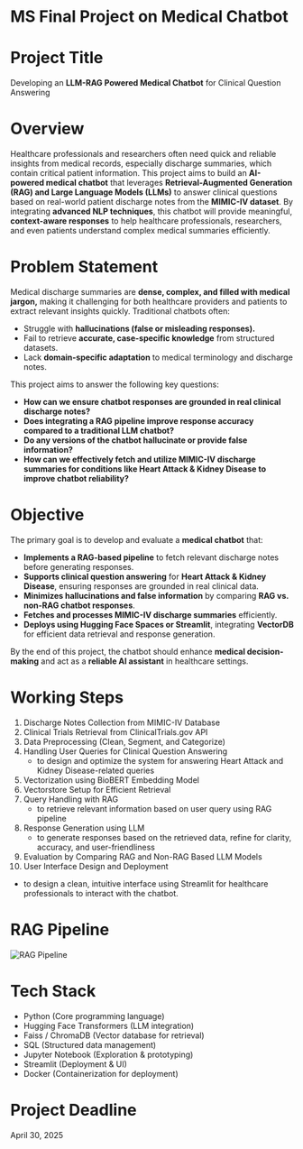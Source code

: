 # MS Final Project on Medical Chatbot

# Project Title

Developing an **LLM-RAG Powered Medical Chatbot** for Clinical Question Answering

# Overview

Healthcare professionals and researchers often need quick and reliable insights from medical records, especially discharge summaries, which contain critical patient information. This project aims to build an **AI-powered medical chatbot** that leverages **Retrieval-Augmented Generation (RAG) and Large Language Models (LLMs)** to answer clinical questions based on real-world patient discharge notes from the **MIMIC-IV dataset**. By integrating **advanced NLP techniques**, this chatbot will provide meaningful, **context-aware responses** to help healthcare professionals, researchers, and even patients understand complex medical summaries efficiently.

# Problem Statement

Medical discharge summaries are **dense, complex, and filled with medical jargon,** making it challenging for both healthcare providers and patients to extract relevant insights quickly. Traditional chatbots often:
- Struggle with **hallucinations (false or misleading responses).**
- Fail to retrieve **accurate, case-specific knowledge** from structured datasets.
- Lack **domain-specific adaptation** to medical terminology and discharge notes.

This project aims to answer the following key questions:
- **How can we ensure chatbot responses are grounded in real clinical discharge notes?**
- **Does integrating a RAG pipeline improve response accuracy compared to a traditional LLM chatbot?**
- **Do any versions of the chatbot hallucinate or provide false information?**
- **How can we effectively fetch and utilize MIMIC-IV discharge summaries for conditions like Heart Attack & Kidney Disease to improve chatbot reliability?**

# Objective

The primary goal is to develop and evaluate a **medical chatbot** that:

- **Implements a RAG-based pipeline** to fetch relevant discharge notes before generating responses.
- **Supports clinical question answering** for **Heart Attack & Kidney Disease**, ensuring responses are grounded in real clinical data.
- **Minimizes hallucinations and false information** by comparing **RAG vs. non-RAG chatbot responses**.
- **Fetches and processes MIMIC-IV discharge summaries** efficiently.
- **Deploys using Hugging Face Spaces or Streamlit**, integrating **VectorDB** for efficient data retrieval and response generation.

By the end of this project, the chatbot should enhance **medical decision-making** and act as a **reliable AI assistant** in healthcare settings.

# Working Steps

1. Discharge Notes Collection from MIMIC-IV Database
2. Clinical Trials Retrieval from ClinicalTrials.gov API
3. Data Preprocessing (Clean, Segment, and Categorize)
4. Handling User Queries for Clinical Question Answering
   - to design and optimize the system for answering Heart Attack and Kidney Disease-related queries
5. Vectorization using BioBERT Embedding Model
6. Vectorstore Setup for Efficient Retrieval
7. Query Handling with RAG
   - to retrieve relevant information based on user query using RAG pipeline
8. Response Generation using LLM
   - to generate responses based on the retrieved data, refine for clarity, accuracy, and user-friendliness
10. Evaluation by Comparing RAG and Non-RAG Based LLM Models
11. User Interface Design and Deployment
   - to design a clean, intuitive interface using Streamlit for healthcare professionals to interact with the chatbot.

# RAG Pipeline

![RAG Pipeline](https://github.com/shibbir-ahmad24/CSIT-697-MS-Project-Medical-Chatbot/blob/main/RAG%20Pipeline.jpg)

# Tech Stack

- Python (Core programming language)
- Hugging Face Transformers (LLM integration)
- Faiss / ChromaDB (Vector database for retrieval)
- SQL (Structured data management)
- Jupyter Notebook (Exploration & prototyping)
- Streamlit (Deployment & UI)
- Docker (Containerization for deployment)

# Project Deadline 

April 30, 2025
